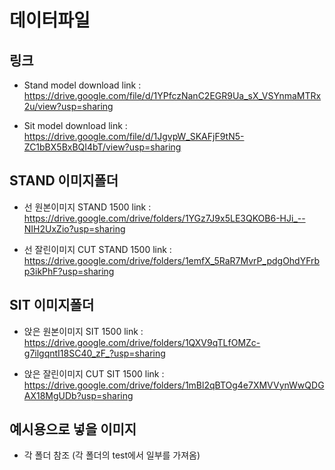 # 데이터파일

## 링크
- Stand model download link : https://drive.google.com/file/d/1YPfczNanC2EGR9Ua_sX_VSYnmaMTRx2u/view?usp=sharing

- Sit model download link : https://drive.google.com/file/d/1JgvpW_SKAFjF9tN5-ZC1bBX5BxBQI4bT/view?usp=sharing

## STAND 이미지폴더

- 선 원본이미지 STAND 1500 link : https://drive.google.com/drive/folders/1YGz7J9x5LE3QKOB6-HJi_--NIH2UxZio?usp=sharing

- 선 잘린이미지 CUT STAND 1500 link : https://drive.google.com/drive/folders/1emfX_5RaR7MvrP_pdgOhdYFrbp3ikPhF?usp=sharing

## SIT 이미지폴더

- 앉은 원본이미지 SIT 1500 link : https://drive.google.com/drive/folders/1QXV9qTLfOMZc-g7ilgqntI18SC40_zF_?usp=sharing

- 앉은 잘린이미지 CUT SIT 1500 link : https://drive.google.com/drive/folders/1mBl2qBTOg4e7XMVVynWwQDGAX18MgUDb?usp=sharing

## 예시용으로 넣을 이미지
- 각 폴더 참조 (각 폴더의 test에서 일부를 가져옴)
